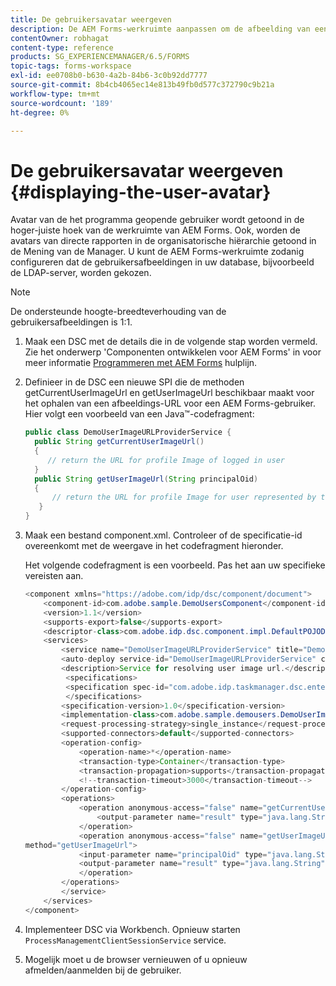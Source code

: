 ```yaml
---
title: De gebruikersavatar weergeven
description: De AEM Forms-werkruimte aanpassen om de afbeelding van een aangemelde gebruiker weer te geven.
contentOwner: robhagat
content-type: reference
products: SG_EXPERIENCEMANAGER/6.5/FORMS
topic-tags: forms-workspace
exl-id: ee0708b0-b630-4a2b-84b6-3c0b92dd7777
source-git-commit: 8b4cb4065ec14e813b49fb0d577c372790c9b21a
workflow-type: tm+mt
source-wordcount: '189'
ht-degree: 0%

---
```


# De gebruikersavatar weergeven {#displaying-the-user-avatar}

Avatar van de het programma geopende gebruiker wordt getoond in de hoger-juiste hoek van de werkruimte van AEM Forms. Ook, worden de avatars van directe rapporten in de organisatorische hiërarchie getoond in de Mening van de Manager. U kunt de AEM Forms-werkruimte zodanig configureren dat de gebruikersafbeeldingen in uw database, bijvoorbeeld de LDAP-server, worden gekozen.

>[!NOTE]
>
>De ondersteunde hoogte-breedteverhouding van de gebruikersafbeeldingen is 1:1.

1. Maak een DSC met de details die in de volgende stap worden vermeld. Zie het onderwerp &#39;Componenten ontwikkelen voor AEM Forms&#39; in voor meer informatie [Programmeren met AEM Forms](https://www.adobe.com/go/learn_aemforms_programming_63) hulplijn.
1. Definieer in de DSC een nieuwe SPI die de methoden getCurrentUserImageUrl en getUserImageUrl beschikbaar maakt voor het ophalen van een afbeeldings-URL voor een AEM Forms-gebruiker. Hier volgt een voorbeeld van een Java™-codefragment:

   ```java
   public class DemoUserImageURLProviderService {
     public String getCurrentUserImageUrl()
     {
        // return the URL for profile Image of logged in user
     }
     public String getUserImageUrl(String principalOid)
     {
         // return the URL for profile Image for user represented by this principal Oid
      }
   }
   ```

1. Maak een bestand component.xml. Controleer of de specificatie-id overeenkomt met de weergave in het codefragment hieronder.

   Het volgende codefragment is een voorbeeld. Pas het aan uw specifieke vereisten aan.

   ```java
   <component xmlns="https://adobe.com/idp/dsc/component/document">
       <component-id>com.adobe.sample.DemoUsersComponent</component-id>
       <version>1.1</version>
       <supports-export>false</supports-export>
       <descriptor-class>com.adobe.idp.dsc.component.impl.DefaultPOJODescriptorImpl</descriptor-class>
       <services>
           <service name="DemoUserImageURLProviderService" title="Demo User ImageURL provider service" orchestrateable="false">
           <auto-deploy service-id="DemoUserImageURLProviderService" category-id="Demo Users Component DSC" major-version="1" minor-version="0" />
           <description>Service for resolving user image url.</description>
            <specifications>
            <specification spec-id="com.adobe.idp.taskmanager.dsc.enterprise.UserImageUrlProvider"/>
            </specifications>
           <specification-version>1.0</specification-version>
           <implementation-class>com.adobe.sample.demousers.DemoUserImageURLProviderService</implementation-class>
           <request-processing-strategy>single_instance</request-processing-strategy>
           <supported-connectors>default</supported-connectors>
           <operation-config>
               <operation-name>*</operation-name>
               <transaction-type>Container</transaction-type>
               <transaction-propagation>supports</transaction-propagation>
               <!--transaction-timeout>3000</transaction-timeout-->
           </operation-config>
           <operations>
               <operation anonymous-access="false" name="getCurrentUserImageUrl" method="getCurrentUserImageUrl">
                   <output-parameter name="result" type="java.lang.String"/>
               </operation>
               <operation anonymous-access="false" name="getUserImageUrl"
   method="getUserImageUrl">
               <input-parameter name="principalOid" type="java.lang.String"/>
               <output-parameter name="result" type="java.lang.String"/>
               </operation>
           </operations>
           </service>
       </services>
   </component>
   ```

1. Implementeer DSC via Workbench. Opnieuw starten `ProcessManagementClientSessionService` service.
1. Mogelijk moet u de browser vernieuwen of u opnieuw afmelden/aanmelden bij de gebruiker.
